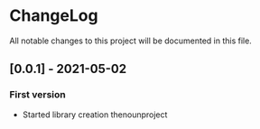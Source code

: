 # ChangeLog
All notable changes to this project will be documented in this file.

## [0.0.1] - 2021-05-02
### First version
- Started library creation thenounproject

